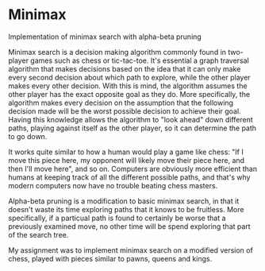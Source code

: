 # Minimax
 Implementation of minimax search with alpha-beta pruning


Minimax search is a decision making algorithm commonly found in two-player games such as chess or tic-tac-toe. It's essential a graph traversal algorithm that makes decisions based on the idea that it can only make every second decision about which path to explore, while the other player makes every other decision. With this is mind, the algorithm assumes the other player has the exact opposite goal as they do. More specifically, the algorithm makes every decision on the assumption that the following decision made will be the worst possible decision to achieve their goal. Having this knowledge allows the algorithm to "look ahead" down different paths, playing against itself as the other player, so it can determine the path to go down.

It works quite similar to how a human would play a game like chess: "If I move this piece here, my opponent will likely move their piece here, and then I'll move here", and so on. Computers are obviously more efficient than humans at keeping track of all the different possible paths, and that's why modern computers now have no trouble beating chess masters.

Alpha-beta pruning is a modification to basic minimax search, in that it doesn't waste its time exploring paths that it knows to be fruitless. More specifically, if a particual path is found to certainly be worse that a previously examined move, no other time will be spend exploring that part of the search tree.

My assignment was to implement minimax search on a modified version of chess, played with pieces similar to pawns, queens and kings.
